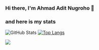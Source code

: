 ### Hi there, I'm Ahmad Adit Nugroho 👋

### and here is my stats

![GitHub Stats](https://github-readme-stats.vercel.app/api?username=AhmadAdit&theme=radical)
[![Top Langs](https://github-readme-stats.vercel.app/api/top-langs/?username=AhmadAdit&layout=compact)](https://github.com/AhmadAdit/github-readme-stats)
<p align="left">
  <img src="https://github-readme-streak-stats.herokuapp.com/?user=AhmadAdit&theme=monokai"/>
</p>
<!--
**AhmadAdit/AhmadAdit** is a ✨ _special_ ✨ repository because its `README.md` (this file) appears on your GitHub profile.

Here are some ideas to get you started:

- 🔭 I’m currently working on ...
- 🌱 I’m currently learning ...
- 👯 I’m looking to collaborate on ...
- 🤔 I’m looking for help with ...
- 💬 Ask me about ...
- 📫 How to reach me: ...
- 😄 Pronouns: ...
- ⚡ Fun fact: ...
-->


